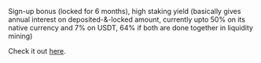 Sign-up bonus (locked for 6 months), high staking yield (basically gives annual interest on deposited-&-locked amount, currently upto 50% on its native currency and 7% on USDT, 64% if both are done together in liquidity mining)

Check it out [here](https://cakedefi.com/?ref=018898).